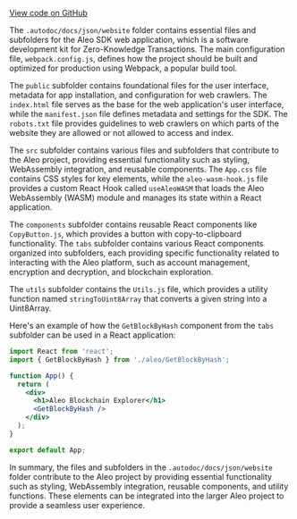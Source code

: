 [View code on GitHub](https://github.com/AleoHQ/aleo/.autodoc/docs/json/website)

The `.autodoc/docs/json/website` folder contains essential files and subfolders for the Aleo SDK web application, which is a software development kit for Zero-Knowledge Transactions. The main configuration file, `webpack.config.js`, defines how the project should be built and optimized for production using Webpack, a popular build tool.

The `public` subfolder contains foundational files for the user interface, metadata for app installation, and configuration for web crawlers. The `index.html` file serves as the base for the web application's user interface, while the `manifest.json` file defines metadata and settings for the SDK. The `robots.txt` file provides guidelines to web crawlers on which parts of the website they are allowed or not allowed to access and index.

The `src` subfolder contains various files and subfolders that contribute to the Aleo project, providing essential functionality such as styling, WebAssembly integration, and reusable components. The `App.css` file contains CSS styles for key elements, while the `aleo-wasm-hook.js` file provides a custom React Hook called `useAleoWASM` that loads the Aleo WebAssembly (WASM) module and manages its state within a React application.

The `components` subfolder contains reusable React components like `CopyButton.js`, which provides a button with copy-to-clipboard functionality. The `tabs` subfolder contains various React components organized into subfolders, each providing specific functionality related to interacting with the Aleo platform, such as account management, encryption and decryption, and blockchain exploration.

The `utils` subfolder contains the `Utils.js` file, which provides a utility function named `stringToUint8Array` that converts a given string into a Uint8Array.

Here's an example of how the `GetBlockByHash` component from the `tabs` subfolder can be used in a React application:

```jsx
import React from 'react';
import { GetBlockByHash } from './aleo/GetBlockByHash';

function App() {
  return (
    <div>
      <h1>Aleo Blockchain Explorer</h1>
      <GetBlockByHash />
    </div>
  );
}

export default App;
```

In summary, the files and subfolders in the `.autodoc/docs/json/website` folder contribute to the Aleo project by providing essential functionality such as styling, WebAssembly integration, reusable components, and utility functions. These elements can be integrated into the larger Aleo project to provide a seamless user experience.
